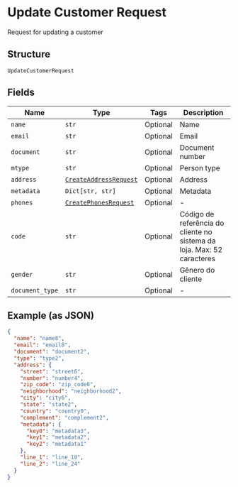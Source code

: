 
# Update Customer Request

Request for updating a customer

## Structure

`UpdateCustomerRequest`

## Fields

| Name | Type | Tags | Description |
|  --- | --- | --- | --- |
| `name` | `str` | Optional | Name |
| `email` | `str` | Optional | Email |
| `document` | `str` | Optional | Document number |
| `mtype` | `str` | Optional | Person type |
| `address` | [`CreateAddressRequest`](../../doc/models/create-address-request.md) | Optional | Address |
| `metadata` | `Dict[str, str]` | Optional | Metadata |
| `phones` | [`CreatePhonesRequest`](../../doc/models/create-phones-request.md) | Optional | - |
| `code` | `str` | Optional | Código de referência do cliente no sistema da loja. Max: 52 caracteres |
| `gender` | `str` | Optional | Gênero do cliente |
| `document_type` | `str` | Optional | - |

## Example (as JSON)

```json
{
  "name": "name8",
  "email": "email8",
  "document": "document2",
  "type": "type2",
  "address": {
    "street": "street6",
    "number": "number4",
    "zip_code": "zip_code0",
    "neighborhood": "neighborhood2",
    "city": "city6",
    "state": "state2",
    "country": "country0",
    "complement": "complement2",
    "metadata": {
      "key0": "metadata3",
      "key1": "metadata2",
      "key2": "metadata1"
    },
    "line_1": "line_10",
    "line_2": "line_24"
  }
}
```

